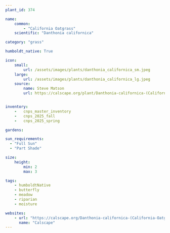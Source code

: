 ```yaml
---
plant_id: 374

name: 
    common: 
        - "California Oatgrass"
    scientific: "Danthonia californica"

category: "grass"

humboldt_native: True

icon: 
    small: 
        url: /assets/images/plants/danthonia_californica_sm.jpeg 
    large: 
        url: /assets/images/plants/danthonia_californica_lg.jpeg 
    source: 
        name: Steve Matson 
        url: https://calscape.org/plant/Danthonia-californica-(California-Oatgrass)-2/gallery


inventory: 
    -   cnps_master_inventory
    -   cnps_2025_fall
    -   cnps_2025_spring

gardens:  

sun_requirements:
  - "Full Sun" 
  - "Part Shade" 

size:
    height: 
        min: 2
        max: 3

tags: 
    - humboldtNative
    - butterfly
    - meadow
    - riparian
    - moisture

websites:
    - url: "https://calscape.org/Danthonia-californica-(California-Oatgrass)-2"
      name: "Calscape"
---
```

